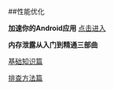 ##性能优化

**加速你的Android应用**
[点击进入](http://www.devtf.cn/?p=1097)

**内存泄露从入门到精通三部曲**

[基础知识篇](http://bugly.qq.com/blog/?p=832)

[排查方法篇](http://bugly.qq.com/blog/?p=872#rd)